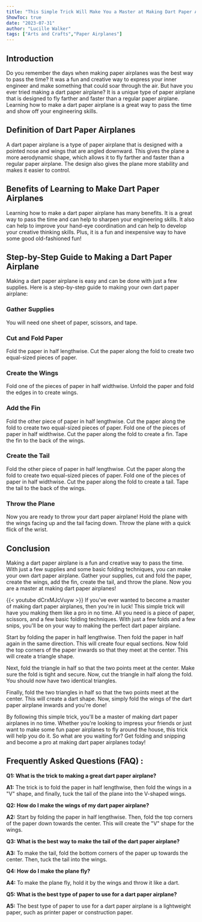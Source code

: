 ```yaml
---
title: "This Simple Trick Will Make You a Master at Making Dart Paper Airplanes!"
ShowToc: true 
date: "2023-07-31"
author: "Lucille Walker" 
tags: ["Arts and Crafts","Paper Airplanes"]
---
```

## Introduction

Do you remember the days when making paper airplanes was the best way to pass the time? It was a fun and creative way to express your inner engineer and make something that could soar through the air. But have you ever tried making a dart paper airplane? It is a unique type of paper airplane that is designed to fly farther and faster than a regular paper airplane. Learning how to make a dart paper airplane is a great way to pass the time and show off your engineering skills. 

## Definition of Dart Paper Airplanes

A dart paper airplane is a type of paper airplane that is designed with a pointed nose and wings that are angled downward. This gives the plane a more aerodynamic shape, which allows it to fly farther and faster than a regular paper airplane. The design also gives the plane more stability and makes it easier to control.

## Benefits of Learning to Make Dart Paper Airplanes

Learning how to make a dart paper airplane has many benefits. It is a great way to pass the time and can help to sharpen your engineering skills. It also can help to improve your hand-eye coordination and can help to develop your creative thinking skills. Plus, it is a fun and inexpensive way to have some good old-fashioned fun!

## Step-by-Step Guide to Making a Dart Paper Airplane

Making a dart paper airplane is easy and can be done with just a few supplies. Here is a step-by-step guide to making your own dart paper airplane:

### Gather Supplies

You will need one sheet of paper, scissors, and tape.

### Cut and Fold Paper

Fold the paper in half lengthwise. Cut the paper along the fold to create two equal-sized pieces of paper.

### Create the Wings

Fold one of the pieces of paper in half widthwise. Unfold the paper and fold the edges in to create wings.

### Add the Fin

Fold the other piece of paper in half lengthwise. Cut the paper along the fold to create two equal-sized pieces of paper. Fold one of the pieces of paper in half widthwise. Cut the paper along the fold to create a fin. Tape the fin to the back of the wings.

### Create the Tail

Fold the other piece of paper in half lengthwise. Cut the paper along the fold to create two equal-sized pieces of paper. Fold one of the pieces of paper in half widthwise. Cut the paper along the fold to create a tail. Tape the tail to the back of the wings.

### Throw the Plane

Now you are ready to throw your dart paper airplane! Hold the plane with the wings facing up and the tail facing down. Throw the plane with a quick flick of the wrist.

## Conclusion

Making a dart paper airplane is a fun and creative way to pass the time. With just a few supplies and some basic folding techniques, you can make your own dart paper airplane. Gather your supplies, cut and fold the paper, create the wings, add the fin, create the tail, and throw the plane. Now you are a master at making dart paper airplanes!

{{< youtube dCrxMJcVuyw >}} 
If you've ever wanted to become a master of making dart paper airplanes, then you're in luck! This simple trick will have you making them like a pro in no time. All you need is a piece of paper, scissors, and a few basic folding techniques. With just a few folds and a few snips, you'll be on your way to making the perfect dart paper airplane.

Start by folding the paper in half lengthwise. Then fold the paper in half again in the same direction. This will create four equal sections. Now fold the top corners of the paper inwards so that they meet at the center. This will create a triangle shape.

Next, fold the triangle in half so that the two points meet at the center. Make sure the fold is tight and secure. Now, cut the triangle in half along the fold. You should now have two identical triangles.

Finally, fold the two triangles in half so that the two points meet at the center. This will create a dart shape. Now, simply fold the wings of the dart paper airplane inwards and you're done!

By following this simple trick, you'll be a master of making dart paper airplanes in no time. Whether you're looking to impress your friends or just want to make some fun paper airplanes to fly around the house, this trick will help you do it. So what are you waiting for? Get folding and snipping and become a pro at making dart paper airplanes today!

## Frequently Asked Questions (FAQ) :
**Q1: What is the trick to making a great dart paper airplane?**

**A1:** The trick is to fold the paper in half lengthwise, then fold the wings in a "V" shape, and finally, tuck the tail of the plane into the V-shaped wings.

**Q2: How do I make the wings of my dart paper airplane?**

**A2:** Start by folding the paper in half lengthwise. Then, fold the top corners of the paper down towards the center. This will create the "V" shape for the wings.

**Q3: What is the best way to make the tail of the dart paper airplane?**

**A3:** To make the tail, fold the bottom corners of the paper up towards the center. Then, tuck the tail into the wings.

**Q4: How do I make the plane fly?**

**A4:** To make the plane fly, hold it by the wings and throw it like a dart.

**Q5: What is the best type of paper to use for a dart paper airplane?**

**A5:** The best type of paper to use for a dart paper airplane is a lightweight paper, such as printer paper or construction paper.





